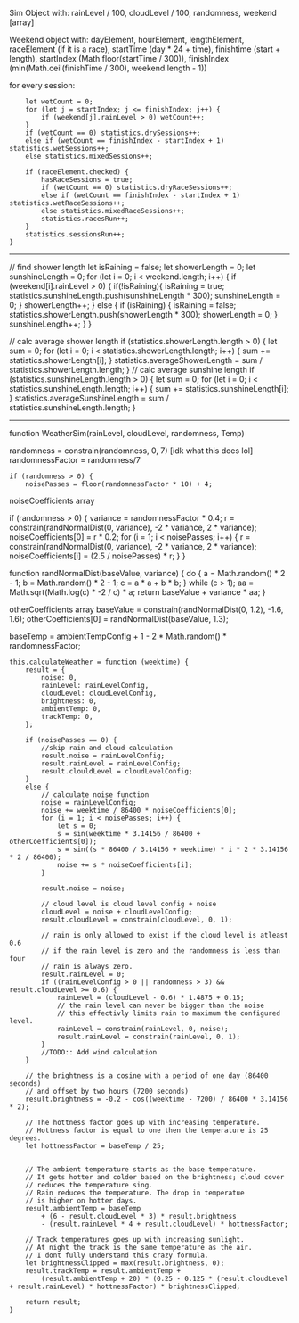 Sim Object with: rainLevel / 100, cloudLevel / 100, randomness, weekend [array]

Weekend object with: dayElement, hourElement, lengthElement, raceElement (if it is a race), startTime (day * 24 + time), finishtime (start + length), startIndex (Math.floor(startTime / 300)), finishIndex (min(Math.ceil(finishTime / 300), weekend.length - 1))

for every session:

        let wetCount = 0;
        for (let j = startIndex; j <= finishIndex; j++) {
            if (weekend[j].rainLevel > 0) wetCount++;
        }
        if (wetCount == 0) statistics.drySessions++;
        else if (wetCount == finishIndex - startIndex + 1) statistics.wetSessions++;
        else statistics.mixedSessions++;

        if (raceElement.checked) {
            hasRaceSessions = true;
            if (wetCount == 0) statistics.dryRaceSessions++;
            else if (wetCount == finishIndex - startIndex + 1) statistics.wetRaceSessions++;
            else statistics.mixedRaceSessions++;
            statistics.racesRun++;
        }
        statistics.sessionsRun++;
    }

______________________________________________________

// find shower length
    let isRaining = false;
    let showerLength = 0;
    let sunshineLength = 0;
    for (let i = 0; i < weekend.length; i++) {
        if (weekend[i].rainLevel > 0) {
            if(!isRaining){
                isRaining = true;
                statistics.sunshineLength.push(sunshineLength * 300);
                sunshineLength = 0;
            }
            showerLength++;
        } else {
            if (isRaining) {
                isRaining = false;
                statistics.showerLength.push(showerLength * 300);
                showerLength = 0;
            }
            sunshineLength++;
        }
    }

  // calc average shower length
    if (statistics.showerLength.length > 0) {
        let sum = 0;
        for (let i = 0; i < statistics.showerLength.length; i++) {
            sum += statistics.showerLength[i];
        }
        statistics.averageShowerLength = sum / statistics.showerLength.length;
    }
    // calc average sunshine length
    if (statistics.sunshineLength.length > 0) {
        let sum = 0;
        for (let i = 0; i < statistics.sunshineLength.length; i++) {
            sum += statistics.sunshineLength[i];
        }
        statistics.averageSunshineLength = sum / statistics.sunshineLength.length;
    }

____________________________

function WeatherSim(rainLevel, cloudLevel, randomness, Temp)

randomness = constrain(randomness, 0, 7) [idk what this does lol]
randomnessFactor = randomness/7

    if (randomness > 0) {
        noisePasses = floor(randomnessFactor * 10) + 4;

noiseCoefficients array

  if (randomness > 0) {
        variance = randomnessFactor * 0.4;
        r = constrain(randNormalDist(0, variance), -2 * variance, 2 * variance);
        noiseCoefficients[0] = r * 0.2;
        for (i = 1; i < noisePasses; i++) {
            r = constrain(randNormalDist(0, variance), -2 * variance, 2 * variance);
            noiseCoefficients[i] = (2.5 / noisePasses) * r;
        }
    }


function randNormalDist(baseValue, variance) {
    do {
        a = Math.random() * 2 - 1;
        b = Math.random() * 2 - 1;
        c = a * a + b * b;
    } while (c > 1);
    aa = Math.sqrt(Math.log(c) * -2 / c) * a;
    return baseValue + variance * aa;
}    



otherCoefficients array
	baseValue = constrain(randNormalDist(0, 1.2), -1.6, 1.6);
    otherCoefficients[0] = randNormalDist(baseValue, 1.3);

baseTemp = ambientTempConfig + 1 - 2 * Math.random() * randomnessFactor;    


    this.calculateWeather = function (weektime) {
        result = {
            noise: 0,
            rainLevel: rainLevelConfig,
            cloudLevel: cloudLevelConfig,
            brightness: 0,
            ambientTemp: 0,
            trackTemp: 0,
        };

        if (noisePasses == 0) {
            //skip rain and cloud calculation
            result.noise = rainLevelConfig;
            result.rainLevel = rainLevelConfig;
            result.clouldLevel = cloudLevelConfig;
        }
        else {
            // calculate noise function
            noise = rainLevelConfig;
            noise += weektime / 86400 * noiseCoefficients[0];
            for (i = 1; i < noisePasses; i++) {
                let s = 0;
                s = sin(weektime * 3.14156 / 86400 + otherCoefficients[0]);
                s = sin((s * 86400 / 3.14156 + weektime) * i * 2 * 3.14156 * 2 / 86400);
                noise += s * noiseCoefficients[i];
            }

            result.noise = noise;

            // cloud level is cloud level config + noise
            cloudLevel = noise + cloudLevelConfig;
            result.cloudLevel = constrain(cloudLevel, 0, 1);

            // rain is only allowed to exist if the cloud level is atleast 0.6
            // if the rain level is zero and the randomness is less than four
            // rain is always zero.
            result.rainLevel = 0;
            if ((rainLevelConfig > 0 || randomness > 3) && result.cloudLevel >= 0.6) {
                rainLevel = (cloudLevel - 0.6) * 1.4875 + 0.15;
                // the rain level can never be bigger than the noise
                // this effectivly limits rain to maximum the configured level.
                rainLevel = constrain(rainLevel, 0, noise);
                result.rainLevel = constrain(rainLevel, 0, 1);
            }
            //TODO:: Add wind calculation   
        }

        // the brightness is a cosine with a period of one day (86400 seconds)
        // and offset by two hours (7200 seconds)
        result.brightness = -0.2 - cos((weektime - 7200) / 86400 * 3.14156 * 2);

        // The hottness factor goes up with increasing temperature.
        // Hottness factor is equal to one then the temperature is 25 degrees.
        let hottnessFactor = baseTemp / 25;


        // The ambient temperature starts as the base temperature.
        // It gets hotter and colder based on the brightness; cloud cover
        // reduces the temperature sing.
        // Rain reduces the temperature. The drop in temperatue
        // is higher on hotter days.
        result.ambientTemp = baseTemp
            + (6 - result.cloudLevel * 3) * result.brightness
            - (result.rainLevel * 4 + result.cloudLevel) * hottnessFactor;

        // Track temperatures goes up with increasing sunlight.
        // At night the track is the same temperature as the air.
        // I dont fully understand this crazy formula.
        let brightnessClipped = max(result.brightness, 0);
        result.trackTemp = result.ambientTemp +
            (result.ambientTemp + 20) * (0.25 - 0.125 * (result.cloudLevel + result.rainLevel) * hottnessFactor) * brightnessClipped;

        return result;
    }
    